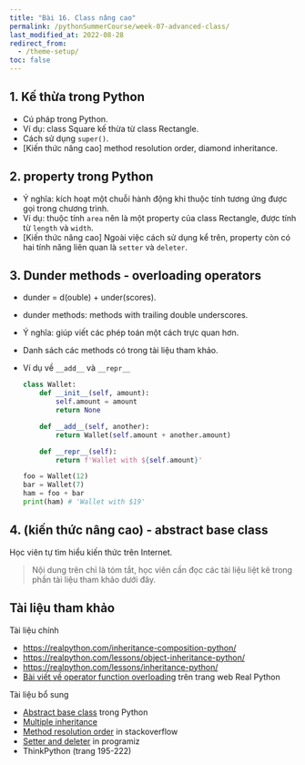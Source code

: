 ```yaml
---
title: "Bài 16. Class nâng cao"
permalink: /pythonSummerCourse/week-07-advanced-class/
last_modified_at: 2022-08-28
redirect_from:
  - /theme-setup/
toc: false
---
```



## 1. Kế thừa trong Python
- Cú pháp trong Python.
- Ví dụ: class Square kế thừa từ class Rectangle.
- Cách sử dụng `super()`.
- [Kiến thức nâng cao] method resolution order, diamond inheritance.


## 2. property trong Python
- Ý nghĩa: kích hoạt một chuỗi hành động khi thuộc tính tương ứng được gọi trong chương trình.
- Ví dụ: thuộc tính `area` nên là một property của class Rectangle, được tính từ `length` và `width`.
- [Kiến thức nâng cao] Ngoài việc cách sử dụng kể trên, property còn có hai tính năng liên quan là `setter` và `deleter`.


## 3. Dunder methods - overloading operators
- dunder = d(ouble) + under(scores).
- dunder methods: methods with trailing double underscores.
- Ý nghĩa: giúp viết các phép toán một cách trực quan hơn.
- Danh sách các methods có trong tài liệu tham khảo.
- Ví dụ về `__add__` và `__repr__`

  ```py
  class Wallet:
      def __init__(self, amount):
          self.amount = amount
          return None

      def __add__(self, another):
          return Wallet(self.amount + another.amount)

      def __repr__(self):
          return f'Wallet with ${self.amount}'

  foo = Wallet(12)
  bar = Wallet(7)
  ham = foo + bar
  print(ham) # 'Wallet with $19'
  ```



## 4. (kiến thức nâng cao) - abstract base class
Học viên tự tìm hiểu kiến thức trên Internet.

> Nội dung trên chỉ là tóm tắt, học viên cần đọc các tài liệu liệt kê trong phần tài liệu tham khảo dưới đây.

## Tài liệu tham khảo

Tài liệu chính
- https://realpython.com/inheritance-composition-python/
- https://realpython.com/lessons/object-inheritance-python/
- https://realpython.com/lessons/inheritance-python/
- [Bài viết về operator function overloading](https://realpython.com/operator-function-overloading/) trên trang web Real Python

Tài liệu bổ sung
- [Abstract base class](https://docs.python.org/3/library/abc.html) trong Python
- [Multiple inheritance](https://en.wikipedia.org/wiki/Multiple_inheritance)
- [Method resolution order](https://stackoverflow.com/questions/2010692/what-does-mro-do) in stackoverflow
- [Setter and deleter](https://www.programiz.com/python-programming/methods/built-in/property) in programiz
- ThinkPython (trang 195-222)
